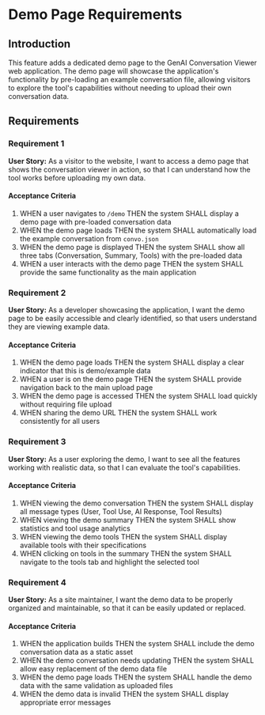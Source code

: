 # Demo Page Requirements

## Introduction

This feature adds a dedicated demo page to the GenAI Conversation Viewer web application. The demo page will showcase the application's functionality by pre-loading an example conversation file, allowing visitors to explore the tool's capabilities without needing to upload their own conversation data.

## Requirements

### Requirement 1

**User Story:** As a visitor to the website, I want to access a demo page that shows the conversation viewer in action, so that I can understand how the tool works before uploading my own data.

#### Acceptance Criteria

1. WHEN a user navigates to `/demo` THEN the system SHALL display a demo page with pre-loaded conversation data
2. WHEN the demo page loads THEN the system SHALL automatically load the example conversation from `convo.json`
3. WHEN the demo page is displayed THEN the system SHALL show all three tabs (Conversation, Summary, Tools) with the pre-loaded data
4. WHEN a user interacts with the demo page THEN the system SHALL provide the same functionality as the main application

### Requirement 2

**User Story:** As a developer showcasing the application, I want the demo page to be easily accessible and clearly identified, so that users understand they are viewing example data.

#### Acceptance Criteria

1. WHEN the demo page loads THEN the system SHALL display a clear indicator that this is demo/example data
2. WHEN a user is on the demo page THEN the system SHALL provide navigation back to the main upload page
3. WHEN the demo page is accessed THEN the system SHALL load quickly without requiring file upload
4. WHEN sharing the demo URL THEN the system SHALL work consistently for all users

### Requirement 3

**User Story:** As a user exploring the demo, I want to see all the features working with realistic data, so that I can evaluate the tool's capabilities.

#### Acceptance Criteria

1. WHEN viewing the demo conversation THEN the system SHALL display all message types (User, Tool Use, AI Response, Tool Results)
2. WHEN viewing the demo summary THEN the system SHALL show statistics and tool usage analytics
3. WHEN viewing the demo tools THEN the system SHALL display available tools with their specifications
4. WHEN clicking on tools in the summary THEN the system SHALL navigate to the tools tab and highlight the selected tool

### Requirement 4

**User Story:** As a site maintainer, I want the demo data to be properly organized and maintainable, so that it can be easily updated or replaced.

#### Acceptance Criteria

1. WHEN the application builds THEN the system SHALL include the demo conversation data as a static asset
2. WHEN the demo conversation needs updating THEN the system SHALL allow easy replacement of the demo data file
3. WHEN the demo page loads THEN the system SHALL handle the demo data with the same validation as uploaded files
4. WHEN the demo data is invalid THEN the system SHALL display appropriate error messages